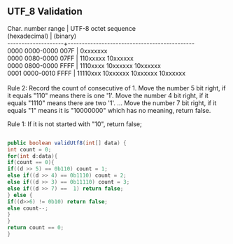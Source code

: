 ## UTF_8 Validation
Char. number range  |        UTF-8 octet sequence 
<br>
(hexadecimal)    |              (binary)  <br>
--------------------+--------------------------------------------- <br>
0000 0000-0000 007F | 0xxxxxxx <br>
0000 0080-0000 07FF | 110xxxxx 10xxxxxx <br>
0000 0800-0000 FFFF | 1110xxxx 10xxxxxx 10xxxxxx <br>
0001 0000-0010 FFFF | 11110xxx 10xxxxxx 10xxxxxx 10xxxxxx <br>
<br>
Rule 2:
Record the count of consecutive of 1.
Move the number 5 bit right, if it equals "110" means there is one '1'.
Move the number 4 bit right, if it equals "1110" means there are two '1'.
...
Move the number 7 bit right, if it equals "1" means it is "10000000" which has no meaning, return false.

Rule 1:
If it is not started with "10", return false;
```java

public boolean validUtf8(int[] data) {
int count = 0;
for(int d:data){
if(count == 0){
if((d >> 5) == 0b110) count = 1;
else if((d >> 4) == 0b1110) count = 2;
else if((d >> 3) == 0b11110) count = 3;
else if((d >> 7) ==  1) return false;
} else {
if((d>>6) != 0b10) return false;
else count--;
}
}
return count == 0;
}

```